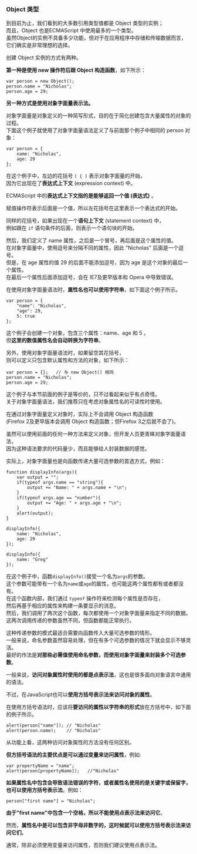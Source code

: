 ### Object 类型

到目前为止，我们看到的大多数引用类型值都是 Object 类型的实例；  
而且，Object 也是ECMAScript 中使用最多的一个类型。  
虽然Object的实例不具备多少功能，但对于在应用程序中存储和传输数据而言，它们确实是非常理想的选择。

创建 Object 实例的方式有两种。  

**第一种是使用 new 操作符后跟 Object 构造函数**，如下所示：  

	var person = new Object();
    person.name = "Nicholas";
    person.age = 29;

**另一种方式是使用对象字面量表示法。**  

对象字面量是对象定义的一种简写形式，目的在于简化创建包含大量属性的对象的过程。  
下面这个例子就使用了对象字面量语法定义了与前面那个例子中相同的 person 对象：  
     
	var person = {
    	name: "Nicholas",
        age: 29
    };

在这个例子中，左边的花括号 `( { )` 表示对象字面量的开始，  
因为它出现在了**表达式上下文** (expression context) 中。  

ECMAScript 中的**表达式上下文指的是能够返回一个值 (表达式)** 。  

赋值操作符表示后面是一个值，所以左花括号在这里表示一个表达式的开始。  

同样的花括号，如果出现在一个**语句上下文** (statement context) 中，  
例如跟在 `if` 语句条件的后面，则表示一个语句块的开始。  

然后，我们定义了 name 属性，之后是一个冒号，再后面是这个属性的值。  
在对象字面量中，使用逗号来分隔不同的属性，因此 "Nicholas" 后面是一个逗号。  
但是，在 age 属性的值 29 的后面不能添加逗号，因为 age 是这个对象的最后一个属性。  
在最后一个属性后面添加逗号，会在 IE7及更早版本和 Opera 中导致错误。  

在使用对象字面量语法时，**属性名也可以使用字符串**，如下面这个例子所示。  
     
	var person = {
    	"name": "Nicholas",
        "age": 29,
        5: true
    };

这个例子会创建一个对象，包含三个属性：name、age 和 5 。  
但**这里的数值属性名会自动转换为字符串**。  
    
另外，使用对象字面量语法时，如果留空其花括号，  
则可以定义只包含默认属性和方法的对象，如下所示：

	var person = {};   // 与 new Object() 相同
    person.name = "Nicholas";
    person.age = 29;

这个例子与本节前面的例子是等价的，只不过看起来似乎有点奇怪。  
关于对象字面量语法，我们推荐只在考虑对象属性名的可读性时使用。  

在通过对象字面量定义对象时，实际上不会调用 Object 构造函数   
(Firefox 2及更早版本会调用 Object 构造函数；但Firefox 3之后就不会了)。

虽然可以使用前面的任何一种方法来定义对象，但开发人员更青睐对象字面量语法，  
因为这种语法要求的代码量少，而且能够给人封装数据的感觉。  

实际上，对象字面量也是向函数传递大量可选参数的首选方式，例如：  

	function displayInfo(args){
    	var output = "";
        if(typeof args.name == "string"){
        	output += "Name: " + args.name + "\n";
        }
        if(typeof args.age == "number"){
        	output += "Age: " + args.age + "\n";
        }
        alert(output);
    }

    displayInfo({
    	name: "Nicholas",
        age: 29
    });

    displayInfo({
    	name: "Greg"
    });

在这个例子中，函数`displayInfo()`接受一个名为`args`的参数。  
这个参数可能带有一个名为`name`或`age`的属性，也可能这两个属性都有或者都没有。  
在这个函数内部，我们通过 `typeof` 操作符来检测每个属性是否存在，  
然后再基于相应的属性来构建一条要显示的消息。  
然后，我们调用了两次这个函数，每次都使用一个对象字面量来指定不同的数据。  
这两次调用传递的参数虽然不同，但函数都能正常执行。

这种传递参数的模式最适合需要向函数传入大量可选参数的情形。  
一般来说，命名参数虽然容易处理，但在有多个可选参数的情况下就会显示不够灵活。  
最好的作法是**对那些必需值使用命名参数，而使用对象字面量来封装多个可选参数**。  

一般来说，**访问对象属性时使用的都是点表示法**，这也是很多面向对象语言中通用的语法。

不过，在JavaScript也可以**使用方括号表示法来访问对象的属性**。  

在使用方括号语法时，应该将**要访问的属性以字符串的形式**放在方括号中，如下面的例子所示。  

	alert(person["name"]); // "Nicholas"
    alert(person.name);    // "Nicholas"
    
从功能上看，这两种访问对象属性的方法没有任何区别。  

**但方括号语法的主要优点是可以通过变量来访问属性**，例如:  
     
	var propertyName = "name";
    alert(person[propertyName]);   //"Nicholas"
    
**如果属性名中包含会导致语法错误的字符，或者属性名使用的是关键字或保留字，也可以使用方括号表示法**。例如：  

	person["first name"] = "Nicholas";

**由于"first name"中包含一个空格，所以不能使用点表示法来访问它**。  

然而，**属性名中是可以包含非字母非数字的，这时候就可以使用方括号表示法来访问它们**。  

通常，除非必须使用变量来访问属性，否则我们建议使用点表示法。  

